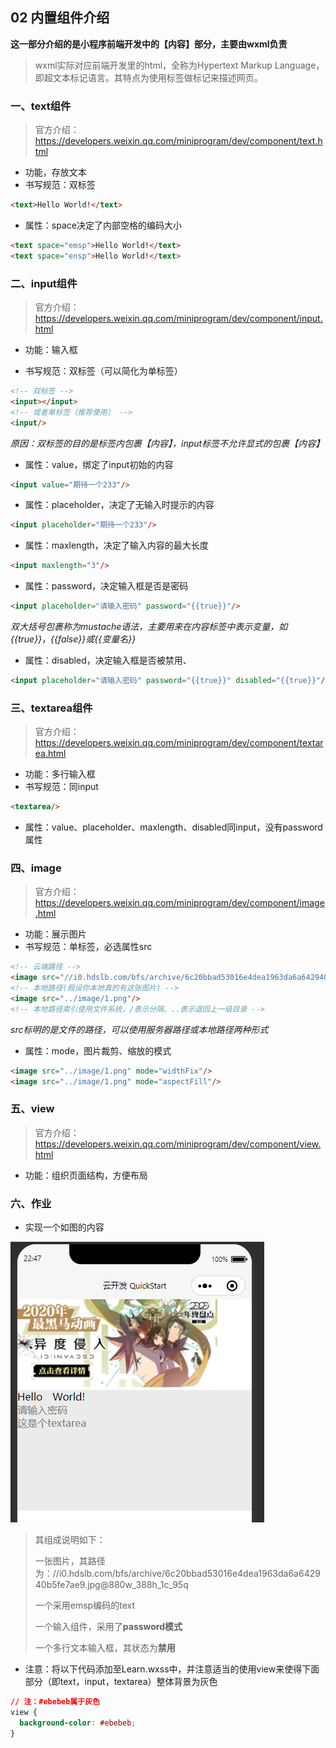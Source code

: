 ## 02 内置组件介绍

**这一部分介绍的是小程序前端开发中的【内容】部分，主要由wxml负责**

> wxml实际对应前端开发里的html，全称为Hypertext Markup Language，即超文本标记语言。其特点为使用标签做标记来描述网页。

### 一、text组件

> 官方介绍：https://developers.weixin.qq.com/miniprogram/dev/component/text.html

- 功能，存放文本
- 书写规范：双标签

```html
<text>Hello World!</text>
```

- 属性：space决定了内部空格的编码大小

```html
<text space="emsp">Hello World!</text>
<text space="ensp">Hello World!</text>
```

### 二、input组件

> 官方介绍：https://developers.weixin.qq.com/miniprogram/dev/component/input.html

- 功能：输入框

- 书写规范：双标签（可以简化为单标签）

```html
<!-- 双标签 -->
<input></input>
<!-- 或者单标签（推荐使用） -->
<input/>
```

*原因：双标签的目的是标签内包裹【内容】，input标签不允许显式的包裹【内容】*

- 属性：value，绑定了input初始的内容

```html
<input value="期待一个233"/>
```

- 属性：placeholder，决定了无输入时提示的内容

```html
<input placeholder="期待一个233"/>
```

- 属性：maxlength，决定了输入内容的最大长度

```html
<input maxlength="3"/>
```

- 属性：password，决定输入框是否是密码

```html
<input placeholder="请输入密码" password="{{true}}"/>
```

*双大括号包裹称为mustache语法，主要用来在内容标签中表示变量，如{{true}}，{{false}}或{{变量名}}*

- 属性：disabled，决定输入框是否被禁用、

```html
<input placeholder="请输入密码" password="{{true}}" disabled="{{true}}"/>
```

### 三、textarea组件

> 官方介绍：https://developers.weixin.qq.com/miniprogram/dev/component/textarea.html

- 功能：多行输入框
- 书写规范：同input

```html
<textarea/>
```

- 属性：value、placeholder、maxlength、disabled同input，没有password属性

### 四、image

> 官方介绍：https://developers.weixin.qq.com/miniprogram/dev/component/image.html

- 功能：展示图片
- 书写规范：单标签，必选属性src

```html
<!-- 云端路径 -->
<image src="//i0.hdslb.com/bfs/archive/6c20bbad53016e4dea1963da6a642940b5fe7ae9.jpg@880w_388h_1c_95q"/>
<!-- 本地路径(假设你本地真的有这张图片) -->
<image src="../image/1.png"/>
<!-- 本地路径索引使用文件系统，/表示分隔，..表示退回上一级目录 -->
```

*src标明的是文件的路径，可以使用服务器路径或本地路径两种形式*

- 属性：mode，图片裁剪、缩放的模式

```html
<image src="../image/1.png" mode="widthFix"/>
<image src="../image/1.png" mode="aspectFill"/>
```

### 五、view

> 官方介绍：https://developers.weixin.qq.com/miniprogram/dev/component/view.html

- 功能：组织页面结构，方便布局

### 六、作业

- 实现一个如图的内容

![image-20210125224854585](image\image-20210125224022007.png)

> 其组成说明如下：
>
> 一张图片，其路径为：//i0.hdslb.com/bfs/archive/6c20bbad53016e4dea1963da6a642940b5fe7ae9.jpg@880w_388h_1c_95q
>
> 一个采用emsp编码的text
>
> 一个输入组件，采用了**password模式**
>
> 一个多行文本输入框，其状态为**禁用**
>

- 注意：将以下代码添加至Learn.wxss中，并注意适当的使用view来使得下面部分（即text，input，textarea）整体背景为灰色

```css
// 注：#ebebeb属于灰色
view {
  background-color: #ebebeb;
}
```

